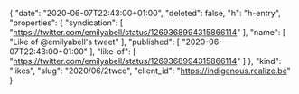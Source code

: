 {
  "date": "2020-06-07T22:43:00+01:00",
  "deleted": false,
  "h": "h-entry",
  "properties": {
    "syndication": [
      "https://twitter.com/emilyabell/status/1269368994315866114"
    ],
    "name": [
      "Like of @emilyabell's tweet"
    ],
    "published": [
      "2020-06-07T22:43:00+01:00"
    ],
    "like-of": [
      "https://twitter.com/emilyabell/status/1269368994315866114"
    ]
  },
  "kind": "likes",
  "slug": "2020/06/2twce",
  "client_id": "https://indigenous.realize.be"
}
